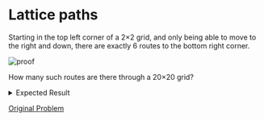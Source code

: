 # Lattice paths

Starting in the top left corner of a 2×2 grid, and only being able to move to the right and down, there are exactly 6 routes to the bottom right corner.

![proof](https://projecteuler.net/project/images/p015.gif)

How many such routes are there through a 20×20 grid?

<details> 
<summary>Expected Result</summary>
```
137846528820
```
</details>

[Original Problem](https://projecteuler.net/problem=15)
